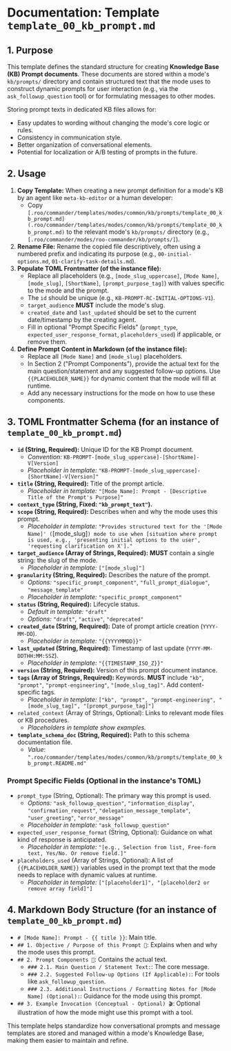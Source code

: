 # Documentation: Template `template_00_kb_prompt.md`

## 1. Purpose

This template defines the standard structure for creating **Knowledge Base (KB) Prompt documents**. These documents are stored within a mode's `kb/prompts/` directory and contain structured text that the mode uses to construct dynamic prompts for user interaction (e.g., via the `ask_followup_question` tool) or for formulating messages to other modes.

Storing prompt texts in dedicated KB files allows for:
*   Easy updates to wording without changing the mode's core logic or rules.
*   Consistency in communication style.
*   Better organization of conversational elements.
*   Potential for localization or A/B testing of prompts in the future.

## 2. Usage

1.  **Copy Template:** When creating a new prompt definition for a mode's KB by an agent like `meta-kb-editor` or a human developer:
    *   Copy `[.roo/commander/templates/modes/common/kb/prompts/template_00_kb_prompt.md](.roo/commander/templates/modes/common/kb/prompts/template_00_kb_prompt.md)` to the relevant mode's `kb/prompts/` directory (e.g., `[.roo/commander/modes/roo-commander/kb/prompts/]`).
2.  **Rename File:** Rename the copied file descriptively, often using a numbered prefix and indicating its purpose (e.g., `00-initial-options.md`, `01-clarify-task-details.md`).
3.  **Populate TOML Frontmatter (of the instance file):**
    *   Replace all placeholders (e.g., `[mode_slug_uppercase]`, `[Mode Name]`, `[mode_slug]`, `[ShortName]`, `[prompt_purpose_tag]`) with values specific to the mode and the prompt.
    *   The `id` should be unique (e.g., `KB-PROMPT-RC-INITIAL-OPTIONS-V1`).
    *   `target_audience` **MUST** include the mode's slug.
    *   `created_date` and `last_updated` should be set to the current date/timestamp by the creating agent.
    *   Fill in optional "Prompt Specific Fields" (`prompt_type`, `expected_user_response_format`, `placeholders_used`) if applicable, or remove them.
4.  **Define Prompt Content in Markdown (of the instance file):**
    *   Replace all `[Mode Name]` and `[mode_slug]` placeholders.
    *   In Section 2 ("Prompt Components"), provide the actual text for the main question/statement and any suggested follow-up options. Use `{{PLACEHOLDER_NAME}}` for dynamic content that the mode will fill at runtime.
    *   Add any necessary instructions for the mode on how to use these components.

## 3. TOML Frontmatter Schema (for an instance of `template_00_kb_prompt.md`)

*   **`id` (String, Required):** Unique ID for the KB Prompt document.
    *   *Convention:* `KB-PROMPT-[mode_slug_uppercase]-[ShortName]-V[Version]`
    *   *Placeholder in template:* `"KB-PROMPT-[mode_slug_uppercase]-[ShortName]-V[Version]"`
*   **`title` (String, Required):** Title of the prompt article.
    *   *Placeholder in template:* `"[Mode Name]: Prompt - [Descriptive Title of the Prompt's Purpose]"`
*   **`context_type` (String, Fixed: `"kb_prompt_text"`).**
*   **`scope` (String, Required):** Describes when and why the mode uses this prompt.
    *   *Placeholder in template:* `"Provides structured text for the '[Mode Name]' (`[mode_slug]`) mode to use when [situation where prompt is used, e.g., 'presenting initial options to the user', 'requesting clarification on X']."`
*   **`target_audience` (Array of Strings, Required):** **MUST** contain a single string: the slug of the mode.
    *   *Placeholder in template:* `["[mode_slug]"]`
*   **`granularity` (String, Required):** Describes the nature of the prompt.
    *   *Options:* `"specific_prompt_component"`, `"full_prompt_dialogue"`, `"message_template"`
    *   *Placeholder in template:* `"specific_prompt_component"`
*   **`status` (String, Required):** Lifecycle status.
    *   *Default in template:* `"draft"`
    *   *Options:* `"draft"`, `"active"`, `"deprecated"`
*   **`created_date` (String, Required):** Date of prompt article creation (`YYYY-MM-DD`).
    *   *Placeholder in template:* `"{{YYYYMMDD}}"`
*   **`last_updated` (String, Required):** Timestamp of last update (`YYYY-MM-DDTHH:MM:SSZ`).
    *   *Placeholder in template:* `"{{TIMESTAMP_ISO_Z}}"`
*   **`version` (String, Required):** Version of this prompt document instance.
*   **`tags` (Array of Strings, Required):** Keywords. **MUST** include `"kb"`, `"prompt"`, `"prompt-engineering"`, `"[mode_slug_tag]"`. Add content-specific tags.
    *   *Placeholder in template:* `["kb", "prompt", "prompt-engineering", "[mode_slug_tag]", "[prompt_purpose_tag]"]`
*   `related_context` (Array of Strings, Optional): Links to relevant mode files or KB procedures.
    *   *Placeholders in template show examples.*
*   **`template_schema_doc` (String, Required):** Path to this schema documentation file.
    *   *Value:* `".roo/commander/templates/modes/common/kb/prompts/template_00_kb_prompt.README.md"`

### Prompt Specific Fields (Optional in the instance's TOML)

*   `prompt_type` (String, Optional): The primary way this prompt is used.
    *   *Options:* `"ask_followup_question"`, `"information_display"`, `"confirmation_request"`, `"delegation_message_template"`, `"user_greeting"`, `"error_message"`
    *   *Placeholder in template:* `"ask_followup_question"`
*   `expected_user_response_format` (String, Optional): Guidance on what kind of response is anticipated.
    *   *Placeholder in template:* `"[e.g., Selection from list, Free-form text, Yes/No. Or remove field.]"`
*   `placeholders_used` (Array of Strings, Optional): A list of `{{PLACEHOLDER_NAME}}` variables used in the prompt text that the mode needs to replace with dynamic values at runtime.
    *   *Placeholder in template:* `["[placeholder1]", "[placeholder2 or remove array field]"]`

## 4. Markdown Body Structure (for an instance of `template_00_kb_prompt.md`)

*   `# [Mode Name]: Prompt - {{ title }}`: Main title.
*   `## 1. Objective / Purpose of this Prompt 🎯`: Explains when and why the mode uses this prompt.
*   `## 2. Prompt Components 💬`: Contains the actual text.
    *   `### 2.1. Main Question / Statement Text:`: The core message.
    *   `### 2.2. Suggested Follow-up Options (If Applicable):`: For tools like `ask_followup_question`.
    *   `### 2.3. Additional Instructions / Formatting Notes for [Mode Name] (Optional):`: Guidance for the mode using this prompt.
*   `## 3. Example Invocation (Conceptual - Optional) 🎬`: Optional illustration of how the mode might use this prompt with a tool.

This template helps standardize how conversational prompts and message templates are stored and managed within a mode's Knowledge Base, making them easier to maintain and refine.